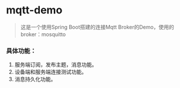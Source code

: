 # mqtt-demo

> 这是一个使用Spring Boot搭建的连接Mqtt Broker的Demo，使用的broker：mosquitto
### 具体功能：
1. 服务端订阅，发布主题，消息功能。
2. 设备端和服务端连接测试功能。
3. 消息持久化功能。

